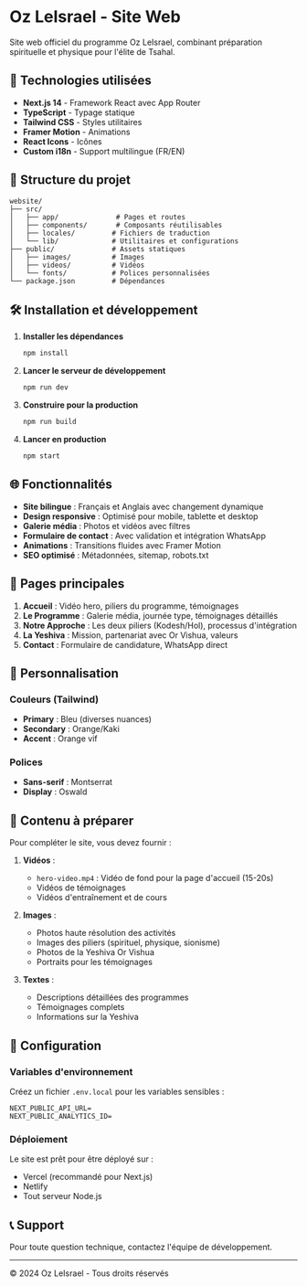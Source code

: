# Oz LeIsrael - Site Web

Site web officiel du programme Oz LeIsrael, combinant préparation spirituelle et physique pour l'élite de Tsahal.

## 🚀 Technologies utilisées

- **Next.js 14** - Framework React avec App Router
- **TypeScript** - Typage statique
- **Tailwind CSS** - Styles utilitaires
- **Framer Motion** - Animations
- **React Icons** - Icônes
- **Custom i18n** - Support multilingue (FR/EN)

## 📁 Structure du projet

```
website/
├── src/
│   ├── app/              # Pages et routes
│   ├── components/       # Composants réutilisables
│   ├── locales/         # Fichiers de traduction
│   └── lib/             # Utilitaires et configurations
├── public/              # Assets statiques
│   ├── images/          # Images
│   ├── videos/          # Vidéos
│   └── fonts/           # Polices personnalisées
└── package.json         # Dépendances
```

## 🛠️ Installation et développement

1. **Installer les dépendances**
   ```bash
   npm install
   ```

2. **Lancer le serveur de développement**
   ```bash
   npm run dev
   ```

3. **Construire pour la production**
   ```bash
   npm run build
   ```

4. **Lancer en production**
   ```bash
   npm start
   ```

## 🌐 Fonctionnalités

- **Site bilingue** : Français et Anglais avec changement dynamique
- **Design responsive** : Optimisé pour mobile, tablette et desktop
- **Galerie média** : Photos et vidéos avec filtres
- **Formulaire de contact** : Avec validation et intégration WhatsApp
- **Animations** : Transitions fluides avec Framer Motion
- **SEO optimisé** : Métadonnées, sitemap, robots.txt

## 📱 Pages principales

1. **Accueil** : Vidéo hero, piliers du programme, témoignages
2. **Le Programme** : Galerie média, journée type, témoignages détaillés
3. **Notre Approche** : Les deux piliers (Kodesh/Hol), processus d'intégration
4. **La Yeshiva** : Mission, partenariat avec Or Vishua, valeurs
5. **Contact** : Formulaire de candidature, WhatsApp direct

## 🎨 Personnalisation

### Couleurs (Tailwind)
- **Primary** : Bleu (diverses nuances)
- **Secondary** : Orange/Kaki
- **Accent** : Orange vif

### Polices
- **Sans-serif** : Montserrat
- **Display** : Oswald

## 📝 Contenu à préparer

Pour compléter le site, vous devez fournir :

1. **Vidéos** :
   - `hero-video.mp4` : Vidéo de fond pour la page d'accueil (15-20s)
   - Vidéos de témoignages
   - Vidéos d'entraînement et de cours

2. **Images** :
   - Photos haute résolution des activités
   - Images des piliers (spirituel, physique, sionisme)
   - Photos de la Yeshiva Or Vishua
   - Portraits pour les témoignages

3. **Textes** :
   - Descriptions détaillées des programmes
   - Témoignages complets
   - Informations sur la Yeshiva

## 🔧 Configuration

### Variables d'environnement
Créez un fichier `.env.local` pour les variables sensibles :
```
NEXT_PUBLIC_API_URL=
NEXT_PUBLIC_ANALYTICS_ID=
```

### Déploiement
Le site est prêt pour être déployé sur :
- Vercel (recommandé pour Next.js)
- Netlify
- Tout serveur Node.js

## 📞 Support

Pour toute question technique, contactez l'équipe de développement.

---

© 2024 Oz LeIsrael - Tous droits réservés
